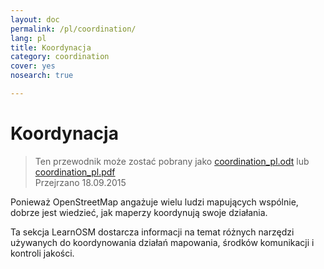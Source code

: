 ```yaml
---
layout: doc
permalink: /pl/coordination/
lang: pl
title: Koordynacja
category: coordination
cover: yes
nosearch: true

---
```


Koordynacja
============

> Ten przewodnik może zostać pobrany jako [coordination_pl.odt](/files/coordination_pl.odt) lub [coordination_pl.pdf](/files/coordination_pl.pdf)  
> Przejrzano 18.09.2015

Ponieważ OpenStreetMap angażuje wielu ludzi mapujących wspólnie, dobrze
jest wiedzieć, jak maperzy koordynują swoje działania.

Ta sekcja LearnOSM dostarcza informacji na temat różnych narzędzi
używanych do koordynowania działań mapowania, środków komunikacji
i kontroli jakości.